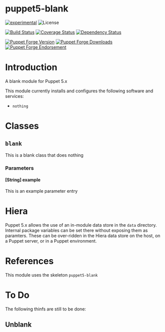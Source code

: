 # puppet5-blank

[![experimental](http://badges.github.io/stability-badges/dist/experimental.svg)](http://github.com/badges/stability-badges)
![License](https://img.shields.io/badge/license-Apache%202-blue.svg)

[![Build Status](https://travis-ci.org/Author/puppet5-blank.svg?branch=master)](https://travis-ci.org/Author/puppet5-blank)
[![Coverage Status](https://coveralls.io/repos/github/Author/puppet5-blank/badge.svg?branch=master)](https://coveralls.io/github/Author/puppet5-blank?branch=master)
[![Dependency Status](https://gemnasium.com/badges/github.com/Author/puppet5-blank.svg)](https://gemnasium.com/github.com/Author/puppet5-blank)

[![Puppet Forge Version](http://img.shields.io/puppetforge/v/Author/puppet5.svg)](https://forge.puppet.com/Author/puppet5)
[![Puppet Forge Downloads](http://img.shields.io/puppetforge/dt/Author/puppet5.svg)](https://forge.puppet.com/Author/puppet5)
[![Puppet Forge Endorsement](https://img.shields.io/puppetforge/e/Author/puppet5.svg)](https://forge.puppet.com/Author/puppet5)

# Introduction
A blank module for Puppet 5.x

This module currently installs and configures the following software and services:
- `nothing`

# Classes

## `blank`

This is a blank class that does nothing

### Parameters

#### [String] example

This is an example parameter entry

# Hiera

Puppet 5.x allows the use of an in-module data store in the `data` directory. Internal package variables can be set there without exposing them as paramters. These can be over-ridden in the Hiera data store on the host, on a Puppet server, or in a Puppet environment.

# References

This module uses the skeleton `puppet5-blank`

# To Do

The following thinfs are still to be done:

## Unblank


